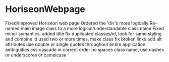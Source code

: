 # HoriseonWebpage
Fixed/improved Horiseon web page
Ordered the 'div's more logically
Re-named main image class to a more logical/understandable class name
Fixed minor symantics, added title
fix duplicated classes/id, look for same styling and combine
id used two or more times, make class
fix broken links
add alt attributes
use double or single quotes throughout entire application
ambiguities
css cascade in correct order
no spaces class name, use dashes or underscores or camelcase
